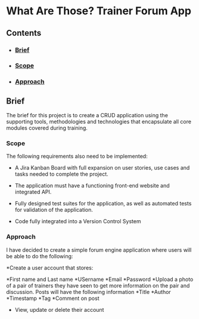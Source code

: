 # **What Are Those? Trainer Forum App**

## **Contents**

* ### [Brief](#Brief)
* ### [Scope](#Scope)
* ### [Approach](#Approach)

## **Brief**

The brief for this project is to create a CRUD application using the supporting tools, methodologies and technologies that encapsulate all core modules covered during training.

### **Scope**

The following requirements also need to be implemented:

* A Jira Kanban Board with full expansion on user stories, use cases and tasks needed to complete the project.

* The application must have a functioning front-end website and integrated API. 

* Fully designed test suites for the application, as well as automated tests for validation of the application.

* Code fully integrated into a Version Control System

### **Approach**

I have decided to create a simple forum engine application where users will be able to do the following:

*Create a user account that stores:

 *First name and Last name
 *USername
 *Email
 *Password
*Upload a photo of a pair of trainers they have seen to get more information on the pair and discussion. Posts will have the following information
 *Title
 *Author
 *Timestamp
 *Tag
 *Comment on post
 * View, update or delete their account
